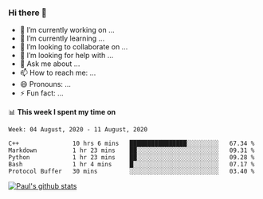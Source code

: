 ### Hi there 👋

- 🔭 I’m currently working on ...
- 🌱 I’m currently learning ...
- 👯 I’m looking to collaborate on ...
- 🤔 I’m looking for help with ...
- 💬 Ask me about ...
- 📫 How to reach me: ...
- 😄 Pronouns: ...
- ⚡ Fun fact: ...

📊 **This week I spent my time on**
<!--START_SECTION:waka-->
```text
Week: 04 August, 2020 - 11 August, 2020

C++               10 hrs 6 mins   ████████████████░░░░░░░░░   67.34 % 
Markdown          1 hr 23 mins    ██░░░░░░░░░░░░░░░░░░░░░░░   09.31 % 
Python            1 hr 23 mins    ██░░░░░░░░░░░░░░░░░░░░░░░   09.28 % 
Bash              1 hr 4 mins     █░░░░░░░░░░░░░░░░░░░░░░░░   07.17 % 
Protocol Buffer   30 mins         ░░░░░░░░░░░░░░░░░░░░░░░░░   03.40 %
```
<!--END_SECTION:waka-->


[![Paul's github stats](https://github-readme-stats.vercel.app/api?username=mickeyouyou&theme=dracula&show_icons=true)](https://github.com/anuraghazra/github-readme-stats)
